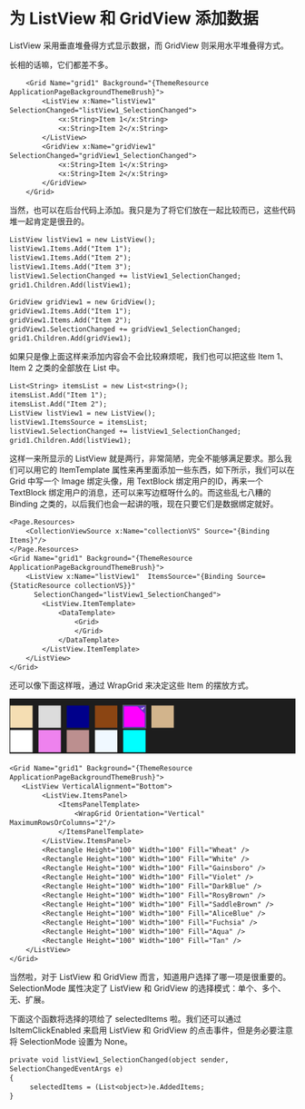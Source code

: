 # 为 ListView 和 GridView 添加数据

ListView 采用垂直堆叠得方式显示数据，而 GridView 则采用水平堆叠得方式。

长相的话嘛，它们都差不多。

```
    <Grid Name="grid1" Background="{ThemeResource ApplicationPageBackgroundThemeBrush}">
        <ListView x:Name="listView1" SelectionChanged="listView1_SelectionChanged">
            <x:String>Item 1</x:String>
            <x:String>Item 2</x:String>
        </ListView>
        <GridView x:Name="gridView1" SelectionChanged="gridView1_SelectionChanged">
            <x:String>Item 1</x:String>
            <x:String>Item 2</x:String>
        </GridView>
    </Grid>
```

当然，也可以在后台代码上添加。我只是为了将它们放在一起比较而已，这些代码堆一起肯定是很丑的。

```
ListView listView1 = new ListView();
listView1.Items.Add("Item 1");
listView1.Items.Add("Item 2");
listView1.Items.Add("Item 3");
listView1.SelectionChanged += listView1_SelectionChanged;           
grid1.Children.Add(listView1);        
```

```
GridView gridView1 = new GridView();
gridView1.Items.Add("Item 1");
gridView1.Items.Add("Item 2");
gridView1.SelectionChanged += gridView1_SelectionChanged;                                                                                                                        
grid1.Children.Add(gridView1);               
```

如果只是像上面这样来添加内容会不会比较麻烦呢，我们也可以把这些 Item 1、Item 2 之类的全部放在 List 中。

```
List<String> itemsList = new List<string>();
itemsList.Add("Item 1");
itemsList.Add("Item 2");
ListView listView1 = new ListView();
listView1.ItemsSource = itemsList;
listView1.SelectionChanged += listView1_SelectionChanged;
grid1.Children.Add(listView1);
```

这样一来所显示的 ListView 就是两行，非常简陋，完全不能够满足要求。那么我们可以用它的 ItemTemplate 属性来再里面添加一些东西，如下所示，我们可以在 Grid 中写一个 Image 绑定头像，用 TextBlock 绑定用户的ID，再来一个 TextBlock 绑定用户的消息，还可以来写边框呀什么的。而这些乱七八糟的 Binding 之类的，以后我们也会一起讲的哦，现在只要它们是数据绑定就好。

```
<Page.Resources>
    <CollectionViewSource x:Name="collectionVS" Source="{Binding Items}"/>
</Page.Resources> 
<Grid Name="grid1" Background="{ThemeResource ApplicationPageBackgroundThemeBrush}">
    <ListView x:Name="listView1"  ItemsSource="{Binding Source={StaticResource collectionVS}}"
      SelectionChanged="listView1_SelectionChanged">
        <ListView.ItemTemplate>
            <DataTemplate>
                <Grid>
                </Grid>
            </DataTemplate>
        </ListView.ItemTemplate>
    </ListView>      
</Grid>
```

还可以像下面这样哦，通过 WrapGrid 来决定这些 Item 的摆放方式。

![](images/48.png)

```
<Grid Name="grid1" Background="{ThemeResource ApplicationPageBackgroundThemeBrush}">
   <ListView VerticalAlignment="Bottom">          
        <ListView.ItemsPanel>
            <ItemsPanelTemplate>
                <WrapGrid Orientation="Vertical" MaximumRowsOrColumns="2"/>
            </ItemsPanelTemplate>
        </ListView.ItemsPanel>
        <Rectangle Height="100" Width="100" Fill="Wheat" />
        <Rectangle Height="100" Width="100" Fill="White" />
        <Rectangle Height="100" Width="100" Fill="Gainsboro" />
        <Rectangle Height="100" Width="100" Fill="Violet" />
        <Rectangle Height="100" Width="100" Fill="DarkBlue" />
        <Rectangle Height="100" Width="100" Fill="RosyBrown" />
        <Rectangle Height="100" Width="100" Fill="SaddleBrown" />
        <Rectangle Height="100" Width="100" Fill="AliceBlue" />
        <Rectangle Height="100" Width="100" Fill="Fuchsia" />
        <Rectangle Height="100" Width="100" Fill="Aqua" />
        <Rectangle Height="100" Width="100" Fill="Tan" />
    </ListView>
</Grid>
```

当然啦，对于 ListView 和 GridView 而言，知道用户选择了哪一项是很重要的。SelectionMode 属性决定了 ListView 和 GridView 的选择模式：单个、多个、无、扩展。

下面这个函数将选择的项给了 selectedItems 啦。我们还可以通过 IsItemClickEnabled 来启用 ListView 和 GridView 的点击事件，但是务必要注意将 SelectionMode 设置为 None。

```
private void listView1_SelectionChanged(object sender, SelectionChangedEventArgs e)
{
     selectedItems = (List<object>)e.AddedItems;   
}    
```